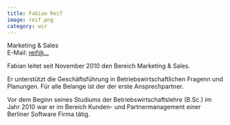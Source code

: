 ```yaml
---
title: Fabian Reif
image: reif.png
category: wir
---
```

<!-- This comment is a workaround for a bug #439 of jekyll -->
Marketing & Sales  
E-Mail: [reif@...](mailto:reif@asdf-systems.de)

Fabian leitet seit November 2010 den Bereich Marketing & Sales.

Er unterstützt die Geschäftsführung in Betriebswirtschaftlichen Fragenn und Planungen. Für alle Belange ist der der erste Ansprechpartner.

Vor dem Beginn seines Studiums der Betriebswirtschaftslehre (B.Sc.) im Jahr 2010 war er im Bereich Kunden- und Partnermanagement einer Berliner Software Firma tätig.
